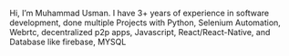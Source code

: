 Hi, I’m Muhammad Usman. I have 3+ years of experience in software development, 
done multiple Projects with Python, Selenium Automation, Webrtc, decentralized p2p apps, Javascript, 
React/React-Native, and Database like firebase, MYSQL

<!---
usmandilmeer/usmandilmeer is a ✨ special ✨ repository because its `README.md` (this file) appears on your GitHub profile.
You can click the Preview link to take a look at your changes.
--->
